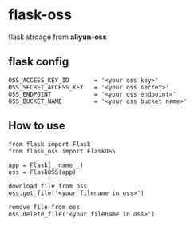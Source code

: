 # flask-oss

flask stroage from **aliyun-oss** 


## flask config

```
OSS_ACCESS_KEY_ID       = '<your oss key>'
OSS_SECRET_ACCESS_KEY   = '<your oss secret>'
OSS_ENDPOINT            = '<your oss endpoint>'
OSS_BUCKET_NAME         = '<your oss bucket name>'
```

## How to use 
```
from flask import Flask
from flask_oss import FlaskOSS

app = Flask(__name__)
oss = FlaskOSS(app)

download file from oss
oss.get_file('<your filename in oss>')

remove file from oss
oss.delete_file('<your filename in oss>')


```